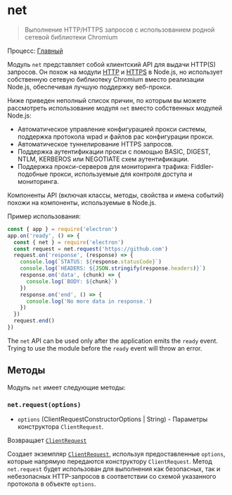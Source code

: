 # net

> Выполнение HTTP/HTTPS запросов с использованием родной сетевой библиотеки Chromium

Процесс: [Главный](../glossary.md#main-process)

Модуль `net` представляет собой клиентский API для выдачи HTTP(S) запросов. Он похож на модули [HTTP](https://nodejs.org/api/http.html) и [HTTPS](https://nodejs.org/api/https.html) в Node.js, но использует собственную сетевую библиотеку Chromium вместо реализации Node.js, обеспечивая лучшую поддержку веб-прокси.

Ниже приведен неполный список причин, по которым вы можете рассмотреть использование модуля `net` вместо собственных модулей Node.js:

* Автоматическое управление конфигурацией прокси системы, поддержка протокола wpad и файлов pac конфигурации прокси.
* Автоматическое туннелирование HTTPS запросов.
* Поддержка аутентификации прокси с помощью BASIC, DIGEST, NTLM, KERBEROS или NEGOTIATE схем аутентификации.
* Поддержка прокси-серверов для мониторинга трафика: Fiddler-подобные прокси, используемые для контроля доступа и мониторинга.

Компоненты API (включая классы, методы, свойства и имена событий) похожи на компоненты, используемые в Node.js.

Пример использования:

```javascript
const { app } = require('electron')
app.on('ready', () => {
  const { net } = require('electron')
  const request = net.request('https://github.com')
  request.on('response', (response) => {
    console.log(`STATUS: ${response.statusCode}`)
    console.log(`HEADERS: ${JSON.stringify(response.headers)}`)
    response.on('data', (chunk) => {
      console.log(`BODY: ${chunk}`)
    })
    response.on('end', () => {
      console.log('No more data in response.')
    })
  })
  request.end()
})
```

The `net` API can be used only after the application emits the `ready` event. Trying to use the module before the `ready` event will throw an error.

## Методы

Модуль `net` имеет следующие методы:

### `net.request(options)`

* `options` (ClientRequestConstructorOptions | String) - Параметры конструктора `ClientRequest`.

Возвращает [`ClientRequest`](./client-request.md)

Создает экземпляр [`ClientRequest`](./client-request.md), используя предоставленные `options`, которые напрямую передаются конструктору `ClientRequest`. Метод `net.request` будет использован для выполнения как безопасных, так и небезопасных HTTP-запросов в соответствии со схемой указанного протокола в объекте `options`.
